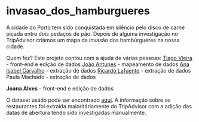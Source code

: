 # invasao_dos_hamburgueres

A cidade do Porto tem sido conquistada em silêncio pelo disco de carne picada entre dois pedaços de pão.
Depois de alguma investigação no TripAdvisor criámos um mapa da invasão dos hambúrgueres na nossa cidade.


Quem fez?
Este projeto contou com a ajuda de várias pessoas:
<a href="https://twitter.com/tvieira">Tiago Vieira</a> - front-end e edição de dados
<a href="https://twitter.com/joao">João Antunes</a> - mapeamento de dados
<a href="http://twitter.com/aiscarvalho"> Ana Isabel Carvalho</a> - extração de dados
<a href="https://twitter.com/rlaf">Ricardo Lafuente</a> - extração de dados
Paula Machado</strong> - extração de dados
<p><strong>Joana Alves</strong> - front-end e edição de dados


O dataset usádo pode ser encontrado <a href="https://docs.google.com/spreadsheets/d/1mBNZmAJ3SliNQPu5vXt8Nudw8vEnW4hcu-m7lBJ6S7c/edit#gid=0">aqui</a>.
A informação sobre os restaurantes foi extraida maioritáriamente do TripAdvisor com a adição das datas de abertura tendo sido investigadas manualmente.
